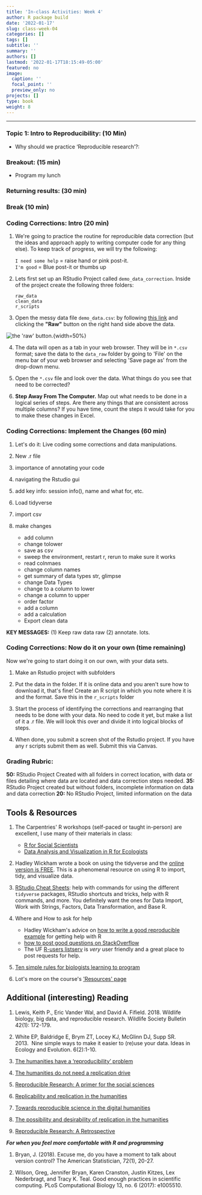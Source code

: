 ```yaml
---
title: 'In-class Activities: Week 4'
author: R package build
date: '2022-01-17'
slug: class-week-04
categories: []
tags: []
subtitle: ''
summary: ''
authors: []
lastmod: '2022-01-17T18:15:49-05:00'
featured: no
image:
  caption: ''
  focal_point: ''
  preview_only: no
projects: []
type: book
weight: 8
---
```


<!-- Note: to rendr as pdf delete the \newline -->
<!-- # **LAS 6292 WEEK 2 ASSIGNMENT: Data Storage and Backup**  -->
---

### **Topic 1: Intro to Reproducibility:** (10 Min)

* Why should we practice ‘Reproducible research’?: 

  <!-- Introduce reproducibility and why it is important; answer any student questions -->

### **Breakout:** (15 min)

* Program my lunch

<!-- http://static.zerorobotics.mit.edu/docs/team-activities/ProgrammingPeanutButterAndJelly.pdf -->
<!-- https://www.youtube.com/watch?v=HXl5f2azATU  -->

### **Returning results:** (30 min)

### **Break** (10 min)

### **Coding Corrections: Intro**  (20 min)

1. We're going to practice the routine for reproducible data correction (but the ideas and approach apply to writing computer code for any thing else). To keep track of progress, we will try the following: 
    
    `I need some help` = raise hand or pink post-it.   
    `I'm good` = Blue post-it or thumbs up

2. Lets first set up an RStudio Project called `demo_data_correction`. Inside of the project create the following three folders: 

    `raw_data`  
    `clean_data`  
    `r_scripts`  

3. Open the messy data file `demo_data.csv`: by following [this link](https://github.com/BrunaLab/LAS6292_DataManagement/blob/05dd4970756f635a41bdefbff4ef0e18183639ae/content/course-materials/class-sessions/04-reproducibility/examples/demo_data.csv) and clicking the **"Raw"** button on the right hand side above the data.

![the 'raw' button.](raw_button.png){width=50%}

4. The data will open as a tab in your web browser.  They will be in `*.csv` format; save the data to the `data_raw` folder by going to 'File' on the menu bar of your web browser and selecting 'Save page as' from the drop-down menu.

4. Open the `*.csv` file and look over the data. What things do you see that need to be corrected? 

5. **Step Away From The Computer.** Map out what needs to be done in a logical series of steps. Are there any things that are consistent across multiple columns? If you have time, count the steps it would take for you to make these changes in Excel. 

### **Coding Corrections: Implement the Changes** (60 min)


1. Let's do it: Live coding some corrections and data manipulations.  

  1. New .r file
  2. importance of annotating your code
  5. navigating the Rstudio gui
  1. add key info: session info(), name and what for, etc.
  6. Load tidyverse
  7. import csv
  8. make changes
      * add column
      * change tolower
      * save as csv
      * sweep the environment, restart r, rerun to make sure it works
      * read colnmaes
      * change column names
      * get summary of data types str, glimpse
      * change Data Types
      * change to a column to lower 
      * change a column to upper
      * order factor
      * add a column
      * add a calculation
      * Export clean data

**KEY MESSAGES:** (1) Keep raw data raw (2) annotate. lots.

### **Coding Corrections: Now do it on your own** (time remaining)

<!-- https://dataoneorg.github.io/Education/lessons/09_analysis/09_analysis.pdf -->
<!-- https://www.dataquest.io/blog/load-clean-data-r-tidyverse/  -->

Now we're going to start doing it on our own, with your data sets. 

1. Make an Rstudio project with subfolders

2. Put the data in the folder. If it is online data and you aren't sure how to download it, that's fine! Create an R script in which you note where it is and the format. Save this in the `r_scripts` folder

3. Start the process of identifying the corrections and  rearranging that needs to be done with your data. No need to code it yet, but make a list of it a .r file. We will look this over and divide it into logical blocks of steps.

4. When done, you submit a screen shot of the Rstudio project. If you have any r scripts submit them as well. Submit this via Canvas.

### Grading Rubric: 

**50:** RStudio Project Created with all folders in correct location, with data or files detailing where data are located and data correction steps needed.
**35:** RStudio Project created but without folders, incomplete information on data and data correction
**20:** No RStudio Project, limited information on the data


## Tools & Resources

1. The Carpentries' R workshops (self-paced or taught in-person) are excellent, I use many of their materials in class: 
  
    * [R for Social Scientists](https://datacarpentry.org/r-socialsci/)
    * [Data Analysis and Visualization in R for Ecologists](https://datacarpentry.org/R-ecology-lesson/)


1. Hadley Wickham wrote a book on using the tidyverse and the [online version is FREE](https://r4ds.had.co.nz/). This is a phenomenal resource on using R to import, tidy, and visualize data. 

2. [RStudio Cheat Sheets](https://rstudio.com/resources/cheatsheets/): help with commands for using the different `tidyverse` packages, RStudio shortcuts and tricks, help with R commands, and more. You definitely want the ones for Data Import, Work with Strings, Factors, Data Transformation, and Base R.

3. Where and How to ask for help  

    * Hadley Wickham's advice on [how to write a good reproducible example]((http://adv-r.had.co.nz/Reproducibility.html)) for getting help with R
    * [how to post good questions on StackOverflow](https://www.r-bloggers.com/2011/01/three-tips-for-posting-good-questions-to-r-help-and-stack-overflow/)
    * The UF [R-users listserv](http://www.r-gators.com/listserv/) is *very* user friendly and a great place to post requests for help. 

1. [Ten simple rules for biologists learning to program](https://journals.plos.org/ploscompbiol/article?id=10.1371/journal.pcbi.1005871)

4. Lot's more on the course's ['Resources' page](https://las6292.netlify.app/docs/resources/) 

## Additional (interesting) Reading

1. Lewis, Keith P., Eric Vander Wal, and David A. Fifield. 2018. Wildlife biology, big data, and reproducible research. Wildlife Society Bulletin 42(1): 172-179.  

1. White EP, Baldridge E, Brym ZT, Locey KJ, McGlinn DJ, Supp SR.  2013.  Nine simple ways to make it easier to (re)use your data. Ideas in Ecology and Evolution. 6(2):1-10.  

1. [The humanities have a ‘reproducibility’ problem](https://talkinghumanities.blogs.sas.ac.uk/2019/07/09/the-humanities-have-a-reproducibility-problem/)

1. [The humanities do not need a replication drive](https://www.cwts.nl/blog?article=n-r2v2a4&title=the-humanities-do-not-need-a-replication-drive)

1. [Reproducible Research: A primer for the social sciences](http://benmarwick.github.io/CSSS-Primer-Reproducible-Research)

1. [Replicability and replication in the humanities](https://researchintegrityjournal.biomedcentral.com/articles/10.1186/s41073-018-0060-4)

1. [Towards reproducible science in the digital humanities](https://dhh.uni.lu/2020/05/19/towards-reproducible-science-in-the-digital-humanities-how-to-publish-your-data-and-code-alongside-your-research-with-the-help-of-zenodo/)

1. [The possibility and desirability of replication in the humanities](https://www.nature.com/articles/s41599-018-0149-x)

1. [Reproducible Research: A Retrospective](https://www.annualreviews.org/doi/10.1146/annurev-publhealth-012420-105110#_i18)

**_For when you feel more comfortable with R and programming_**

1. Bryan, J. (2018). Excuse me, do you have a moment to talk about version control? The American Statistician, 72(1), 20-27.

1. Wilson, Greg, Jennifer Bryan, Karen Cranston, Justin Kitzes, Lex Nederbragt, and Tracy K. Teal. Good enough practices in scientific computing. PLoS Computational Biology 13, no. 6 (2017): e1005510.  
